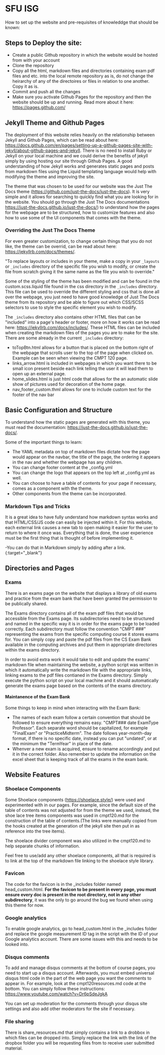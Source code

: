# SFU ISG

How to set up the website and pre-requisites of knowleddge that should be known:

## Steps to Deploy the site:

- Create a public Github repository in which the website would be hosted from with your account
- Clone the repository 
- Copy all the html, markdown files and directories containing exam pdf files and etc. into the local remote repository as is, do not change the heirarchy of any of the directoires or files in relation to one another. Copy it as is.
- Commit and push all the changes
- Make sure you activate Github Pages for the repository and then the website should be up and running. Read more about it here: https://pages.github.com/

## Jekyll Theme and Github Pages

The deployment of this website relies heavily on the relationship between Jekyll and Github Pages, which can be read about here: https://docs.github.com/en/pages/setting-up-a-github-pages-site-with-jekyll/about-github-pages-and-jekyll. There is no need to install Ruby or Jekyll on your local machine and we could derive the benefits of jekyll simply by using hosting our site through Github Pages. A good understanding of how Jekyll works and generates static pages and posts from markdown files using the Liquid templating language would help with modifying the theme and improving the site.

The theme that was chosen to be used for our website was the Just The Docs theme (https://github.com/just-the-docs/just-the-docs). It is very simple and it allows for searching to quickly find what you are looking for in the website. You should go through the Just The Docs documentations https://just-the-docs.github.io/just-the-docs/) to understand how the pages for the webpage are to be structured, how to customize features and also how to use some of the UI components that comes with the theme.

### Overriding the Just The Docs Theme

For even greater customization, to change certain things that you do not like, the theme can be overrid, can be read about here: https://jekyllrb.com/docs/themes/. 

"To replace layouts or includes in your theme, make a copy in your `_layouts` or `_includes` directory of the specific file you wish to modify, or create the file from scratch giving it the same name as the file you wish to override."

Some of the styling of the theme has been modified and can be found in the custom.scss.liquid file found in the css directory in the `_includes` directory. This file can be used to override the different styling and css that is done all over the webpage, you just need to have good knowledge of Just The Docs theme from its repository and be able to figure out which CSS/SCSS selectors to use to style the specific element you wish to modify. 

The `_includes` directory also contains other HTML files that can be "included" into a page's header or footer, more on how it works can be read here: https://jekyllrb.com/docs/includes/. These HTML files can be included when creating the markdown files of the pages you are to make for the site. There are some already in the current `_includes` directory:

- toTopBtn.html allows for a button that is placed on the bottom right of the webpage that scrolls user to the top of the page when clicked on. Example can be seen when viewing the CMPT 120 page.
- links_arrow.html is included in webpages in which you want there to be small icon present beside each link telling the user it will lead them to open up an external page.
- home_slides.html is just html code that allows for the an automatic slide show of pictures used for decoration of the home page.
- nav_footer_custom.thml allows for one to include custom text for the footer of the nav bar




## Basic Configuration and Structure

To understand how the static pages are generated with this theme, you must read the documentation: https://just-the-docs.github.io/just-the-docs/.

Some of the important things to learn:

- The YAML metadata on top of markdown files dictate how the page would appear on the navbar, the title of the page, the ordering it appears in the nav and whether the webpage has any children.
- You can change footer content at the _config.yml
- You can change the logo that appears on the top left at _config.yml as well.
- You can choose to have a table of contents for your page if necessary, comes as a component with the theme.
- Other components from the theme can be incorporated.

### Markdown Tips and Tricks

It is a great idea to have fully understand how markdown syntax works and that HTML/CSS/JS code can easily be injected within it. For this website, each external link causes a new tab to open making it easier for the user to return to where it once was. Everything that is done, the user experience must be the first thing that is thought of before implementing it.

-You can do that in Markdown simply by adding after a link. {:target="_blank"}


## Directories and Pages

### Exams 

There is an exams page on the website that displays a library of old exams and practice from the exam bank that have been granted the permission to be publically shared.

The Exams directory contains all of the exam pdf files that would be accessible from the Exams page. Its subdirectories need to be structured and named in the specific way it is in order for the exams page to be loaded correctly. Each subdirectory must follow the convention "CMPT ###" representing the exams from the specific computing course it stores exams for. You can simply copy and paste the pdf files from the CS Exam Bank available in the computing archives and put them in appropriate directories within the exams directory.

In order to avoid extra work it would take to edit and update the exams' markdown file when maintaining the website, a python script was written in which it automatically write the markdown file with the appropriate links, linking exams to the pdf files contianed in the Exams directory. Simply execute the python script on your local machine and it should automatically generate the exams page based on the contents of the exams directory.

#### Maintanence of the Exam Bank

Some things to keep in mind when interacting with the Exam Bank:
- The names of each exam follow a certain convention that should be followed to ensure everything remains easy. "CMPT### date ExamType Professor". Each separate word should be capitalized, for example "FinalExam" or "PracticeMidterm". The date follows year-month-day format, if there is no specific date, instead you can put "undated", or at the minimum the "TermYear" in place of the date.
- Whenver a new exam is acquired, ensure to rename accordingly and put it in the correct folder. Also remember to update the information on the excel sheet that is keeping track of all the exams in the exam bank.


## Website Features

### Shoelace Components

Some Shoelace components (https://shoelace.style/) were used and experimented with in our pages. For example, since the default size of the table of contents was not adjusted for from the theme we used, instead, the shoe lace tree items components was used in cmpt120.md for the construction of the table of contents.(The links were manually copied from the hooks created at the generation of the jekyll site then put in as reference into the tree items).

The shoelace divider component was also utilized in the cmpt120.md to help separate chunks of information.

Feel free to use/add any other shoelace components, all that is required is to link at the top of the markdown file linking to the shoelace style library.

### Favicon

The code for the favicon is in the _includes folder named head_custom.html. **For the favicon to be present in every page, you must ensure every doc is present in the root directory, not in any other subdirectory**, it was the only to go around the bug we found when using this theme for now.

### Google analytics

To enable google analytics, go to head_custom.html in the _includes folder and replace the google measurement ID tag in the script with the ID of your Google analytics account. There are some issues with this and needs to be looked into.

### Disqus comments

To add and manage disqus comments at the bottom of course pages, you need to start up a disqus account. Afterwards, you must embed universal disqus html code in the part of the web page you want the comments to appear in. For example, look at the cmpt120resources.md code at the bottom.
You can simply follow these instructions: https://www.youtube.com/watch?v=Dr6pSdeJgkA 

You can set up moderation for the comments through your disqus site settings and also add other moderators for the site if necessary.

### File sharing

There is share_resources.md that simply contains a link to a drobbox in which files can be dropped into. Simply replace the link with the link of the dropbox folder you will be requesting files from to receive user submitted material.






